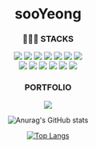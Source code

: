<div align="center">

# sooYeong

### 👩🏻‍💻 STACKS

<img src="https://img.shields.io/badge/HTML5-E34F26?style=flat-square&logo=HTML5&logoColor=FFFFFF"/>
<img src="https://img.shields.io/badge/CSS3-1572B6?style=flat-square&logo=CSS3&logoColor=FFFFFF"/>
<img src="https://img.shields.io/badge/Sass-CC6699?style=flat-square&logo=Sass&logoColor=FFFFFF"/>
<img src="https://img.shields.io/badge/JavaScript-F7DF1E?style=flat-square&logo=JavaScript&logoColor=FFFFFF"/>
<img src="https://img.shields.io/badge/React-61DAFB?style=flat-square&logo=React&logoColor=FFFFFF"/>
<img src="https://img.shields.io/badge/Next.js-000000?style=flat-square&logo=Next.js&logoColor=FFFFFF"/>
<img src="https://img.shields.io/badge/Firebase-FFCA28?style=flat-square&logo=Firebase&logoColor=FFFFFF"/>
<br/>
<img src="https://img.shields.io/badge/Git-F05032?style=flat-square&logo=Git&logoColor=FFFFFF"/>
<img src="https://img.shields.io/badge/GitHub-181717?style=flat-square&logo=GitHub&logoColor=FFFFFF"/>
<img src="https://img.shields.io/badge/Visual Studio Code-007ACC?style=flat-square&logo=Visual Studio Code&logoColor=FFFFFF"/>
<img src="https://img.shields.io/badge/Slack-4A154B?style=flat-square&logo=Slack&logoColor=FFFFFF"/>
<img src="https://img.shields.io/badge/Notion-000000?style=flat-square&logo=Notion&logoColor=FFFFFF"/>
<img src="https://img.shields.io/badge/Postman-FF6C37?style=flat-square&logo=Postman&logoColor=FFFFFF"/>
<br/>

### PORTFOLIO
<a href="https://ssovogg.github.io/"><img src="https://img.shields.io/badge/PORTFOLIO-1f9587?style=flat-square&logoColor=FFFFFF"/></a>
<br/>

![Anurag's GitHub stats](https://github-readme-stats.vercel.app/api?username=ssovogg&show_icons=true&theme=radical)
<br/>

[![Top Langs](https://github-readme-stats.vercel.app/api/top-langs/?username=ssovogg&layout=compact)](https://github.com/ssovogg/github-readme-stats)


</div>
<!--
**ssovogg/ssovogg** is a ✨ _special_ ✨ repository because its `README.md` (this file) appears on your GitHub profile.

Here are some ideas to get you started:

- 🔭 I’m currently working on ...
- 🌱 I’m currently learning ...
- 👯 I’m looking to collaborate on ...
- 🤔 I’m looking for help with ...
- 💬 Ask me about ...
- 📫 How to reach me: ...
- 😄 Pronouns: ...
- ⚡ Fun fact: ...
-->

